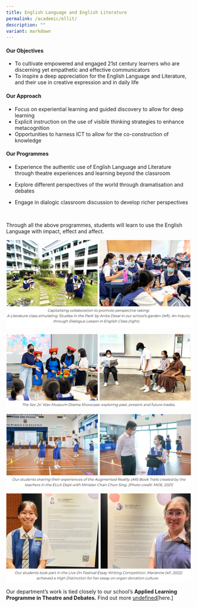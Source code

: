 ```yaml
---
title: English Language and English Literature
permalink: /academic/ellit/
description: ""
variant: markdown
---
```

#### **Our Objectives**


*   To cultivate empowered and engaged 21st century learners who are discerning yet empathetic and effective communicators
*   To inspire a deep appreciation for the English Language and Literature, and their use in creative expression and in daily life

#### **Our Approach**


*   Focus on experiential learning and guided discovery to allow for deep learning
*   Explicit instruction on the use of visible thinking strategies to enhance metacognition
*   Opportunities to harness ICT to allow for the co-construction of knowledge

#### **Our Programmes**


*   Experience the authentic use of English Language and Literature through theatre experiences and learning beyond the classroom
*   Explore different perspectives of the world through dramatisation and debates  
    
*   Engage in dialogic classroom discussion to develop richer perspectives

      

Through all the above programmes, students will learn to use the English Language with impact, effect and affect.

![](/images/Curriculum/Eng%20Language%20and%20Literature/E1.png)
  

![](/images/Curriculum/Eng%20Language%20and%20Literature/E2.png)


![](/images/Curriculum/Eng%20Language%20and%20Literature/E3.png)

![](/images/Curriculum/Eng%20Language%20and%20Literature/E4.png)



Our department’s work is tied closely to our school’s **Applied Learning Programme in Theatre and Debates.** Find out more [undefined](https://www.chijstjosephsconvent.moe.edu.sg/sjcexperience/alp/)[here.]